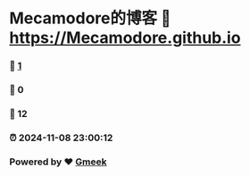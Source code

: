 # Mecamodore的博客 :link: https://Mecamodore.github.io 
### :page_facing_up: [1](https://Mecamodore.github.io/tag.html) 
### :speech_balloon: 0 
### :hibiscus: 12 
### :alarm_clock: 2024-11-08 23:00:12 
### Powered by :heart: [Gmeek](https://github.com/Meekdai/Gmeek)
